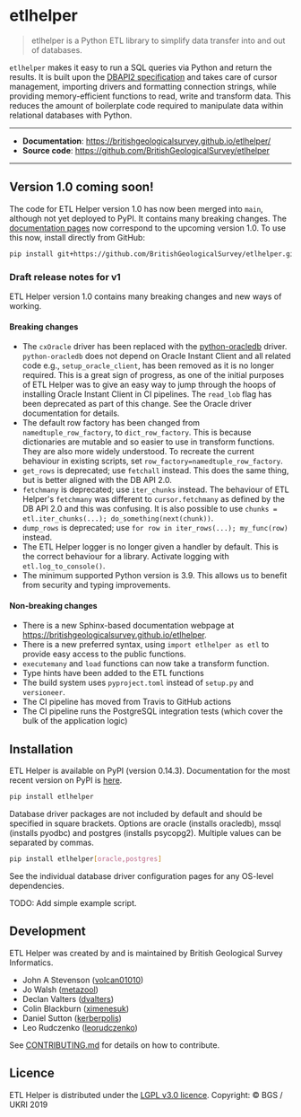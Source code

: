 # etlhelper

> etlhelper is a Python ETL library to simplify data transfer into and out of databases.

`etlhelper` makes it easy to run a SQL queries via Python and return the results.
It is built upon the [DBAPI2
specification](https://www.python.org/dev/peps/pep-0249/) and takes care of cursor management, importing drivers and formatting connection strings, while providing memory-efficient functions to read, write and transform data.
This reduces the amount of boilerplate code required to manipulate data within relational
databases with Python.

---

+ **Documentation**: https://britishgeologicalsurvey.github.io/etlhelper/
+ **Source code**: https://github.com/BritishGeologicalSurvey/etlhelper

---

## Version 1.0 coming soon!

The code for ETL Helper version 1.0 has now been merged into `main`, although not yet deployed to PyPI.
It contains many breaking changes.
The [documentation pages](https://britishgeologicalsurvey.github.io/etlhelper/) now correspond to the upcoming version 1.0.
To use this now, install directly from GitHub:

```bash
pip install git+https://github.com/BritishGeologicalSurvey/etlhelper.git@main
```


### Draft release notes for v1

ETL Helper version 1.0 contains many breaking changes and new ways of working.

#### Breaking changes

+ The `cxOracle` driver has been replaced with the [python-oracledb](https://oracle.github.io/python-oracledb/) driver.  `python-oracledb` does not depend on Oracle Instant Client and all related code e.g., `setup_oracle_client`, has been removed as it is no longer required.  This is a great sign of progress, as one of the initial purposes of ETL Helper was to give an easy way to jump through the hoops of installing Oracle Instant Client in CI pipelines.  The `read_lob` flag has been deprecated as part of this change.  See the Oracle driver documentation for details.
+ The default row factory has been changed from `namedtuple_row_factory`, to `dict_row_factory`.  This is because dictionaries are mutable and so easier to use in transform functions.  They are also more widely understood.  To recreate the current behaviour in existing scripts, set `row_factory=namedtuple_row_factory`.
+ `get_rows` is deprecated; use `fetchall` instead.  This does the same thing, but is better aligned with the DB API 2.0.
+ `fetchmany` is deprecated; use `iter_chunks` instead.  The behaviour of ETL Helper's `fetchmany` was different to `cursor.fetchmany` as defined by the DB API 2.0 and this was confusing.  It is also possible to use `chunks = etl.iter_chunks(...); do_something(next(chunk))`.
+ `dump_rows` is deprecated; use `for row in iter_rows(...); my_func(row)` instead.  
+ The ETL Helper logger is no longer given a handler by default.  This is the correct behaviour for a library.  Activate logging with `etl.log_to_console()`.
+ The minimum supported Python version is 3.9.  This allows us to benefit from security and typing improvements.

#### Non-breaking changes

+ There is a new Sphinx-based documentation webpage at https://britishgeologicalsurvey.github.io/etlhelper.
+ There is a new preferred syntax, using `import etlhelper as etl` to provide easy access to the public functions.
+ `executemany` and `load` functions can now take a transform function.
+ Type hints have been added to the ETL functions
+ The build system uses `pyproject.toml` instead of `setup.py` and `versioneer`.
+ The CI pipeline has moved from Travis to GitHub actions
+ The CI pipeline runs the PostgreSQL integration tests (which cover the bulk of the application logic)



## Installation

ETL Helper is available on PyPI (version 0.14.3).
Documentation for the most recent version on PyPI is [here](https://github.com/BritishGeologicalSurvey/etlhelper/tree/v0.14.3#readme).

```bash
pip install etlhelper
```

Database driver packages are not included by default and should be specified in square brackets. Options are oracle (installs oracledb), mssql (installs pyodbc) and postgres (installs psycopg2). Multiple values can be separated by commas.

```bash
pip install etlhelper[oracle,postgres]
```

See the individual database driver configuration pages for any OS-level dependencies.


TODO: Add simple example script.



## Development

ETL Helper was created by and is maintained by British Geological Survey Informatics.

+ John A Stevenson ([volcan01010](https://github.com/volcan01010))
+ Jo Walsh ([metazool](https://github.com/metazool))
+ Declan Valters ([dvalters](https://github.com/dvalters))
+ Colin Blackburn ([ximenesuk](https://github.com/ximenesuk))
+ Daniel Sutton ([kerberpolis](https://github.com/kerberpolis))
+ Leo Rudczenko ([leorudczenko](https://github.com/leorudczenko))

See [CONTRIBUTING.md](CONTRIBUTING.md) for details on how to contribute.

## Licence

ETL Helper is distributed under the [LGPL v3.0 licence](LICENSE).
Copyright: © BGS / UKRI 2019
